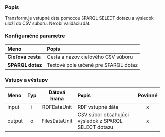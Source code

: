 ### Popis

Transformuje vstupné dáta pomocou SPARQL SELECT dotazu a výsledok uloží do CSV súboru. Nerobí validáciu dát.

### Konfiguračné parametre

| Meno | Popis |
|:----|:----|
|**Cieľová cesta** | Cesta a názov cieľového CSV súboru |
|**SPARQL dotaz** | Textové pole určené pre SPARQL dotaz|

### Vstupy a výstupy

|Meno |Typ | Dátová hrana | Popis | Povinné |
|:--------|:------:|:------:|:-------------|:---------------------:|
|input  |i | RDFDataUnit   | RDF vstupné dáta |x|
|output |o | FilesDataUnit | CSV súbor obsahujúci výsledok z SPARQL SELECT dotazu |x|
